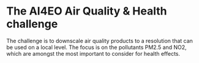# The AI4EO Air Quality & Health challenge
The challenge is to downscale air quality products to a resolution that can be used on a local level. The focus is on the pollutants PM2.5 and NO2, which are amongst the most important to consider for health effects.

